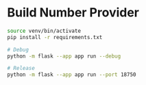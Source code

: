 # Build Number Provider

```zsh
source venv/bin/activate
pip install -r requirements.txt

# Debug
python -m flask --app app run --debug 

# Release
python -m flask --app app run --port 18750
```